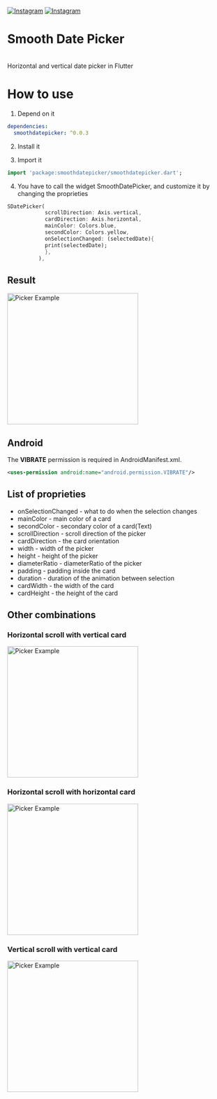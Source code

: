 
[![Instagram](https://img.shields.io/twitter/url?label=Follow%20@rizeavladdev&logo=twitter&style=social&url=https%3A%2F%2Fwww.instagram.com%2Frizeavladdev%2F)](https://twitter.com/rizeavladdev)
[![Instagram](https://img.shields.io/twitter/url?label=Follow%20@rizeavladdev&logo=instagram&style=social&url=https%3A%2F%2Fwww.instagram.com%2Frizeavladdev%2F)](https://www.instagram.com/rizeavladdev/)
# Smooth Date Picker

<br>
Horizontal and vertical date picker in  Flutter




# How to use

1. Depend on it
```yaml
dependencies:
  smoothdatepicker: ^0.0.3
```
2. Install it

3. Import it

```dart
import 'package:smoothdatepicker/smoothdatepicker.dart';
```

4. You have to call the widget SmoothDatePicker, and customize it by changing the proprieties

```dart
SDatePicker(
            scrollDirection: Axis.vertical,
            cardDirection: Axis.horizontal,
            mainColor: Colors.blue,
            secondColor: Colors.yellow,
            onSelectionChanged: (selectedDate){
            print(selectedDate);
            },
          ),
```
## Result

<img width="300" alt="Picker Example" src="https://raw.githubusercontent.com/VladRizea/referenceimages/master/example.gif">

## Android

The **VIBRATE** permission is required in AndroidManifest.xml.
```XML
<uses-permission android:name="android.permission.VIBRATE"/>
```


## List of proprieties

* onSelectionChanged - what to do when the selection changes
* mainColor - main color of a card
* secondColor - secondary color of a card(Text)
* scrollDirection - scroll direction of the picker
* cardDirection - the card orientation
* width - width of the picker
* height - height of the picker
* diameterRatio - diameterRatio of the picker
* padding - padding inside the card
* duration - duration of the animation between selection
* cardWidth - the width of the card
* cardHeight - the height of the card

## Other combinations
### Horizontal scroll with vertical card
<img width="300" alt="Picker Example" src="https://raw.githubusercontent.com/VladRizea/referenceimages/master/horizontal%20but%20vertical.jpg">

### Horizontal scroll with horizontal card
<img width="300" alt="Picker Example" src="https://raw.githubusercontent.com/VladRizea/referenceimages/master/horizontal%20horizontal.jpg">

### Vertical scroll with vertical card
<img width="300" alt="Picker Example" src="https://raw.githubusercontent.com/VladRizea/referenceimages/master/vertical%20vertical.jpg">


